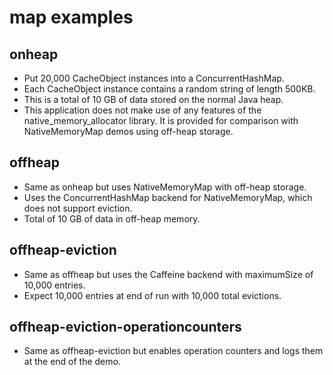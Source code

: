 # map examples

## onheap

* Put 20,000 CacheObject instances into a ConcurrentHashMap.
* Each CacheObject instance contains a random string of length 500KB.
* This is a total of 10 GB of data stored on the normal Java heap.
* This application does not make use of any features of the native_memory_allocator library. It is provided for
  comparison with NativeMemoryMap demos using off-heap storage.

## offheap

* Same as onheap but uses NativeMemoryMap with off-heap storage.
* Uses the ConcurrentHashMap backend for NativeMemoryMap, which does not support eviction.
* Total of 10 GB of data in off-heap memory.

## offheap-eviction

* Same as offheap but uses the Caffeine backend with maximumSize of 10,000 entries.
* Expect 10,000 entries at end of run with 10,000 total evictions.

## offheap-eviction-operationcounters

* Same as offheap-eviction but enables operation counters and logs them at the end of the demo.